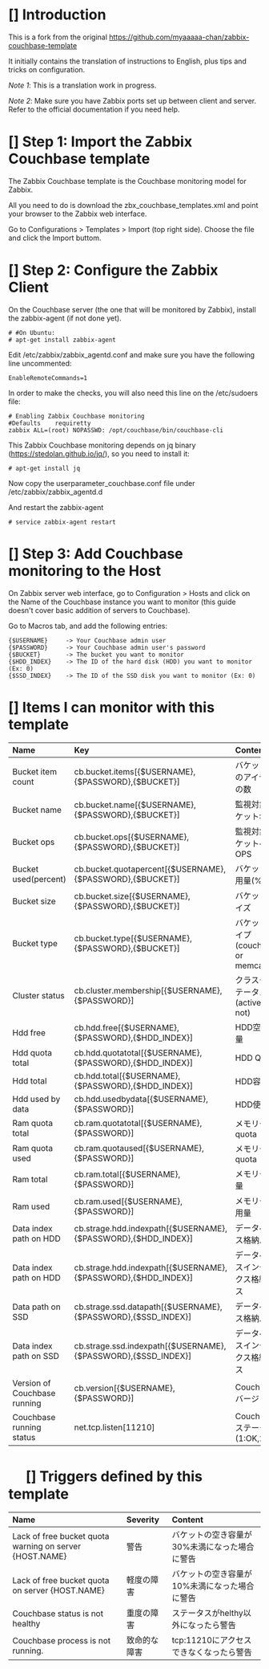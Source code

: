 [] Introduction
=====

This is a fork from the original https://github.com/myaaaaa-chan/zabbix-couchbase-template

It initially contains the translation of instructions to English, plus tips and tricks on configuration.


*Note 1*: This is a translation work in progress.

*Note 2*: Make sure you have Zabbix ports set up between client and server. Refer to the official documentation if you need help.


[] Step 1: Import the Zabbix Couchbase template
=====

The Zabbix Couchbase template is the Couchbase monitoring model for Zabbix.

All you need to do is download the zbx_couchbase_templates.xml and point your browser to the Zabbix web interface.

Go to Configurations > Templates > Import (top right side). Choose the file and click the Import buttom.

[] Step 2: Configure the Zabbix Client
=====

On the Couchbase server (the one that will be monitored by Zabbix), install the zabbix-agent (if not done yet).

    # #On Ubuntu:
    # apt-get install zabbix-agent

Edit /etc/zabbix/zabbix_agentd.conf and make sure you have the following line uncommented:

    EnableRemoteCommands=1
    
In order to make the checks, you will also need this line on the /etc/sudoers file:

    # Enabling Zabbix Couchbase monitoring
    #Defaults    requiretty
    zabbix ALL=(root) NOPASSWD: /opt/couchbase/bin/couchbase-cli

This Zabbix Couchbase monitoring depends on jq binary (https://stedolan.github.io/jq/), so you need to install it:

    # apt-get install jq

Now copy the userparameter_couchbase.conf file under /etc/zabbix/zabbix_agentd.d

And restart the zabbix-agent

    # service zabbix-agent restart
    


[] Step 3: Add Couchbase monitoring to the Host
=====

On Zabbix server web interface, go to Configuration > Hosts and click on the Name of the Couchbase instance you want to monitor (this guide doesn't cover basic addition of servers to Couchbase).

Go to Macros tab, and add the following entries:

    {$USERNAME}     -> Your Couchbase admin user
    {$PASSWORD}     -> Your Couchbase admin user's password
    {$BUCKET}       -> The bucket you want to monitor
    {$HDD_INDEX}    -> The ID of the hard disk (HDD) you want to monitor (Ex: 0)
    {$SSD_INDEX}    -> The ID of the SSD disk you want to monitor (Ex: 0)
    
[] Items I can monitor with this template
=====

| Name | Key | Content |
|:-----------|:------------|:------------|
| Bucket item count | cb.bucket.items[{$USERNAME},{$PASSWORD},{$BUCKET}] | バケット内のアイテムの数 |
| Bucket name | cb.bucket.name[{$USERNAME},{$PASSWORD},{$BUCKET}] | 監視対象バケット名 |
| Bucket ops | cb.bucket.ops[{$USERNAME},{$PASSWORD},{$BUCKET}] | 監視対象バケットへのOPS |
| Bucket used(percent) | cb.bucket.quotapercent[{$USERNAME},{$PASSWORD},{$BUCKET}] | バケット使用量(%) |
| Bucket size | cb.bucket.size[{$USERNAME},{$PASSWORD},{$BUCKET}] | バケットサイズ |
| Bucket type | cb.bucket.type[{$USERNAME},{$PASSWORD},{$BUCKET}] | バケットタイプ(couchbase or memcache) |
| Cluster status | cb.cluster.membership[{$USERNAME},{$PASSWORD}] | クラスタステータス(active or not) |
| Hdd free | cb.hdd.free[{$USERNAME},{$PASSWORD},{$HDD_INDEX}] | HDD空き容量 |
| Hdd quota total | cb.hdd.quotatotal[{$USERNAME},{$PASSWORD},{$HDD_INDEX}] | HDD Quota |
| Hdd total | cb.hdd.total[{$USERNAME},{$PASSWORD},{$HDD_INDEX}] | HDD容量 |
| Hdd used by data | cb.hdd.usedbydata[{$USERNAME},{$PASSWORD}] | HDD使用量 |
| Ram quota total | cb.ram.quotatotal[{$USERNAME},{$PASSWORD}] | メモリー quota |
| Ram quota used | cb.ram.quotaused[{$USERNAME},{$PASSWORD}] | メモリー quota |
| Ram total | cb.ram.total[{$USERNAME},{$PASSWORD}] | メモリー容量 |
| Ram used | cb.ram.used[{$USERNAME},{$PASSWORD}] | メモリー使用量 |
| Data index path on HDD | cb.strage.hdd.indexpath[{$USERNAME},{$PASSWORD},{$HDD_INDEX}] | データベース格納パス |
| Data index path on HDD | cb.strage.hdd.indexpath[{$USERNAME},{$PASSWORD},{$HDD_INDEX}] | データベースインデックス格納パス |
| Data path on SSD | cb.strage.ssd.datapath[{$USERNAME},{$PASSWORD},{$SSD_INDEX}] | データベース格納パス |
| Data index path on SSD | cb.strage.ssd.indexpath[{$USERNAME},{$PASSWORD},{$SSD_INDEX}] | データベースインデックス格納パス |
| Version of Couchbase running | cb.version[{$USERNAME},{$PASSWORD}] | Couchbaseバージョン |
| Couchbase running status | net.tcp.listen[11210] | Couchbaseステータス(1:OK,2:NG) |

　
[] Triggers defined by this template
=====

| Name | Severity | Content |
|:-----------|:------------|:------------|
| Lack of free bucket quota warning on server {HOST.NAME} | 警告 | バケットの空き容量が30%未満になった場合に警告 |
| Lack of free bucket quota on server {HOST.NAME} | 軽度の障害 | バケットの空き容量が10%未満になった場合に警告 |
| Couchbase status is not healthy | 重度の障害 | ステータスがhelthy以外になったら警告 |
| Couchbase process is not running. | 致命的な障害 | tcp:11210にアクセスできなくなったら警告 |
　
